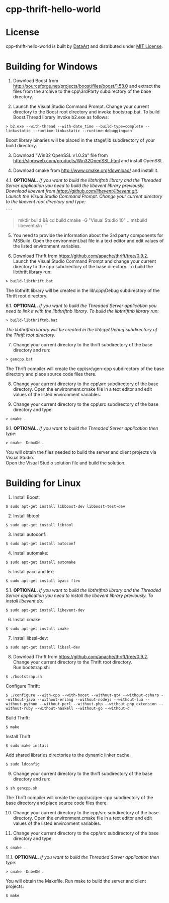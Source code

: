# cpp-thrift-hello-world

# License

cpp-thrift-hello-world is built by [DataArt](http://dataart.com) and distributed
 under [MIT License](http://en.wikipedia.org/wiki/MIT_License).

# Building for Windows

1. Download Boost from <http://sourceforge.net/projects/boost/files/boost/1.58.0>
 and extract the files from the archive to the cpp\\3rdParty subdirectory of the
 base directory.

2. Launch the Visual Studio Command Prompt. Change your current directory to the
 Boost root directory and invoke bootstrap.bat. To build Boost.Thread library
 invoke b2.exe as follows:  
  ```
> b2.exe --with-thread --with-date_time --build-type=complete --link=static --runtime-link=static --runtime-debugging=on`
  ```
Boost library binaries will be placed in the stage\\lib subdirectory of your
 build directory.

3. Download "Win32 OpenSSL v1.0.2a" file from
 <http://slproweb.com/products/Win32OpenSSL.html> and install OpenSSL.

4. Download cmake from <http://www.cmake.org/download/> and install it.

  4.1. **OPTIONAL.** *If you want to build the libthriftnb library and the Threaded Server
 application you need to build the libevent library previously.  
Download libevent from <https://github.com/libevent/libevent.git>.  
Launch the Visual Studio Command Prompt. Change your current directory to the
 libevent root directory and type:*

    ```
> mkdir build && cd build
> cmake -G "Visual Studio 10" ..
> msbuild libevent.sln
    ```

5. You need to provide the information about the 3rd party components for MSBuild.
 Open the environment.bat file in a text editor and edit values of the listed
 environment variables.

6. Download Thrift from <https://github.com/apache/thrift/tree/0.9.2>.  
Launch the Visual Studio Command Prompt and change your current directory to the
 cpp subdirectory of the base directory. To build the libthrift library run:  
  ```
> build-libthrift.bat
  ```
The libthrift library will be created in the lib\\cpp\\Debug subdirectory of the
 Thrift root directory.

  6.1. **OPTIONAL.** *If you want to build the Threaded Server application you
 need to link it with the libthriftnb library. To build the libthriftnb library run:*

  ```
> build-libthriftnb.bat
  ```

   *The libthriftnb library will be created in the lib\\cpp\\Debug subdirectory of the
 Thrift root directory.*

7. Change your current directory to the thrift subdirectory of the base directory
 and run:  
  ```
> gencpp.bat  
  ```
The Thrift compiler will create the cpp\\src\\gen-cpp subdirectory of the base
 directory and place source code files there.

8. Change your current directory to the cpp\\src subdirectory of the base
 directory. Open the environment.cmake file in a text editor and edit values of
 the listed environment variables.
 
9. Change your current directory to the cpp\\src subdirectory of the base directory
 and type:  
  ```
> cmake .
  ```

  9.1. **OPTIONAL.** *If you want to build the Threaded Server application then
	type:*

  ```
> cmake -Dnb=ON .
  ```

  You will obtain the files needed to build the server and client projects via
 Visual Studio.  
Open the Visual Studio solution file and build the solution.

# Building for Linux

1. Install Boost:  
  ```
$ sudo apt-get install libboost-dev libboost-test-dev
  ```

2. Install libtool:  
  ```
$ sudo apt-get install libtool
  ```

3. Install autoconf:  
  ```
$ sudo apt-get install autoconf
  ```

4. Install automake:  
  ```
$ sudo apt-get install automake
  ```

5. Install yacc and lex:  
  ```
$ sudo apt-get install byacc flex
  ```

  5.1. **OPTIONAL.** *If you want to build the libthriftnb library and the Threaded Server
 application you need to install the libevent library previously. To install libevent do:*  

  ```
$ sudo apt-get install libevent-dev
  ```

6. Install cmake:  
  ```
$ sudo apt-get install cmake
  ```

7. Install libssl-dev:  
  ```
$ sudo apt-get install libssl-dev
  ```

8. Download Thrift from <https://github.com/apache/thrift/tree/0.9.2>.  
Change your current directory to the Thrift root directory.  
Run bootstrap.sh:  
  ```
$ ./bootstrap.sh
  ```
Configure Thrift:  
  ```
$ ./configure --with-cpp --with-boost --without-qt4 --without-csharp --without-java --without-erlang --without-nodejs --without-lua --without-python --without-perl --without-php --without-php_extension --without-ruby --without-haskell --without-go --without-d
  ```
Build Thrift:  
  ```
$ make
  ```
Install Thrift:  
  ```
$ sudo make install
  ```
Add shared libraries directories to the dynamic linker cache:  
  ```
$ sudo ldconfig
  ```

9. Change your current directory to the thrift subdirectory of the base directory
 and run:  
  ```
$ sh gencpp.sh
  ```
The Thrift compiler will create the cpp/src/gen-cpp subdirectory of the base
 directory and place source code files there.

10. Change your current directory to the cpp/src subdirectory of the base
 directory. Open the environment.cmake file in a text editor and edit values of
 the listed environment variables.
 
11. Change your current directory to the cpp/src subdirectory of the base directory
 and type:  
  ```
$ cmake .
  ```

  11.1. **OPTIONAL.** *If you want to build the Threaded Server application then
	type:*

  ```
> cmake -Dnb=ON .
  ```

  You will obtain the Makefile. Run make to build the server and client projects:  
  ```
$ make
  ```

